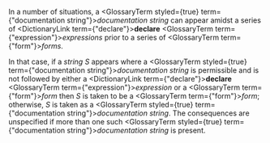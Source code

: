 



In a number of situations, a <GlossaryTerm styled={true} term={"documentation string"}><i>documentation string</i></GlossaryTerm> can appear amidst a series of <DictionaryLink  term={"declare"}><b>declare</b></DictionaryLink> <GlossaryTerm  term={"expression"}><i>expressions</i></GlossaryTerm> prior to a series of <GlossaryTerm  term={"form"}><i>forms</i></GlossaryTerm>. 



In that case, if a *string S* appears where a <GlossaryTerm styled={true} term={"documentation string"}><i>documentation string</i></GlossaryTerm> is permissible and is not followed by either a <DictionaryLink  term={"declare"}><b>declare</b></DictionaryLink> <GlossaryTerm  term={"expression"}><i>expression</i></GlossaryTerm> or a <GlossaryTerm  term={"form"}><i>form</i></GlossaryTerm> then *S* is taken to be a <GlossaryTerm  term={"form"}><i>form</i></GlossaryTerm>; otherwise, *S* is taken as a <GlossaryTerm styled={true} term={"documentation string"}><i>documentation string</i></GlossaryTerm>. The consequences are unspecified if more than one such <GlossaryTerm styled={true} term={"documentation string"}><i>documentation string</i></GlossaryTerm> is present.  







